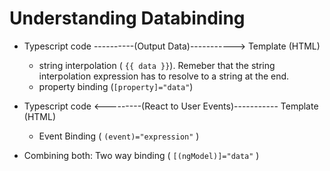 # Understanding Databinding

- Typescript code ----------(Output Data)-----------> Template (HTML)

  - string interpolation ( `{{ data }}`). Remeber that the string interpolation expression has to resolve to a string at the end.
  - property binding (`[property]="data"`)

- Typescript code <---------(React to User Events)----------- Template (HTML)

  - Event Binding ( `(event)="expression"` )

- Combining both: Two way binding ( `[(ngModel)]="data"` )
